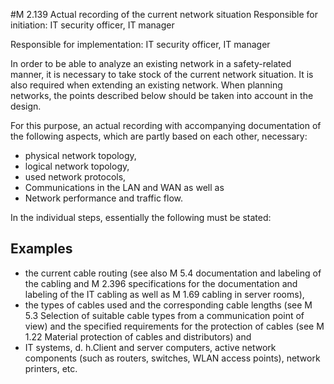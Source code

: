#M 2.139 Actual recording of the current network situation
Responsible for initiation: IT security officer, IT manager

Responsible for implementation: IT security officer, IT manager

In order to be able to analyze an existing network in a safety-related manner, it is necessary to take stock of the current network situation. It is also required when extending an existing network. When planning networks, the points described below should be taken into account in the design.

For this purpose, an actual recording with accompanying documentation of the following aspects, which are partly based on each other, necessary:

* physical network topology,
* logical network topology,
* used network protocols,
* Communications in the LAN and WAN as well as
* Network performance and traffic flow.


In the individual steps, essentially the following must be stated:



## Examples 
* the current cable routing (see also M 5.4 documentation and labeling of the cabling and M 2.396 specifications for the documentation and labeling of the IT cabling as well as M 1.69 cabling in server rooms),
* the types of cables used and the corresponding cable lengths (see M 5.3 Selection of suitable cable types from a communication point of view) and the specified requirements for the protection of cables (see M 1.22 Material protection of cables and distributors) and
* IT systems, d. h.Client and server computers, active network components (such as routers, switches, WLAN access points), network printers, etc.




